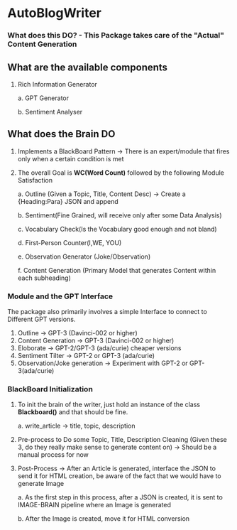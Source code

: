 # AutoBlogWriter




### What does this DO? - This Package takes care of the "Actual" Content Generation

## What are the available components

1. Rich Information Generator

    a. GPT Generator

    b. Sentiment Analyser

## What does the Brain DO

1. Implements a BlackBoard Pattern -> There is an expert/module that fires only when a certain condition is met
2. The overall Goal is **WC(Word Count)** followed by the following Module Satisfaction
   
   a. Outline (Given a Topic, Title, Content Desc) -> Create a {Heading:Para} JSON and append

   b. Sentiment(Fine Grained, will receive only after some Data Analysis)

   c. Vocabulary Check(Is the Vocabulary good enough and not bland)
   
   d. First-Person Counter(I,WE, YOU)
   
   e. Observation Generator (Joke/Observation)
   
   f. Content Generation (Primary Model that generates Content within each subheading)

### Module and the GPT Interface

The package also primarily involves a simple Interface to connect to Different GPT versions. 

1. Outline -> GPT-3 (Davinci-002 or higher)
2. Content Generation -> GPT-3 (Davinci-002 or higher)
3. Eloborate -> GPT-2/GPT-3 (ada/curie) cheaper versions
4. Sentiment Tilter -> GPT-2 or GPT-3 (ada/curie)
5. Observation/Joke generation -> Experiment with GPT-2 or GPT-3(ada/curie)


### BlackBoard Initialization

1. To init the brain of the writer, just hold an instance of the class __Blackboard()__ and that should be fine. 

    a. write_article -> title, topic, description

2. Pre-process to Do some Topic, Title, Description Cleaning (Given these 3, do they really make sense to generate content on) -> Should be a manual process for now
3. Post-Process -> After an Article is generated, interface the JSON to send it for HTML creation, be aware of the fact that we would have to generate Image
   
    a. As the first step in this process, after a JSON is created, it is sent to IMAGE-BRAIN pipeline where an Image is generated

    b. After the Image is created, move it for HTML conversion

